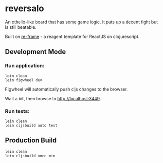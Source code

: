 # reversalo

An othello-like board that has some game logic. It puts up a decent fight but is still beatable.

Built on [re-frame](https://github.com/Day8/re-frame) - a reagent template for ReactJS on clojurescript.

## Development Mode

### Run application:

```
lein clean
lein figwheel dev
```

Figwheel will automatically push cljs changes to the browser.

Wait a bit, then browse to [http://localhost:3449](http://localhost:3449).

### Run tests:

```
lein clean
lein cljsbuild auto test
```

## Production Build

```
lein clean
lein cljsbuild once min
```
